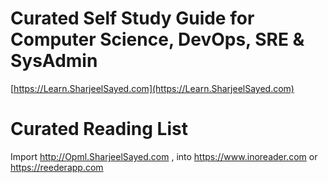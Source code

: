 # Curated Self Study Guide for Computer Science, DevOps, SRE & SysAdmin
  [https://Learn.SharjeelSayed.com](https://Learn.SharjeelSayed.com)  
  
# Curated Reading List 
  Import http://Opml.SharjeelSayed.com , into https://www.inoreader.com or https://reederapp.com
